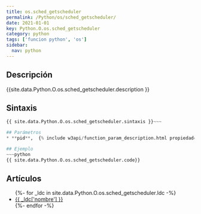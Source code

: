 ```yaml
---
title: os.sched_getscheduler
permalink: /Python/os/sched_getscheduler/
date: 2021-01-01
key: Python.O.os.sched_getscheduler
category: python
tags: ['funcion python', 'os']
sidebar: 
  nav: python
---
```


## Descripción
{{site.data.Python.O.os.sched_getscheduler.description }}

## Sintaxis
~~~python
{{ site.data.Python.O.os.sched_getscheduler.sintaxis }}~~~

## Parámetros
* **pid**,  {% include w3api/function_param_description.html propiedad=site.data.Python.O.os.sched_getscheduler valor="pid" %}

## Ejemplo
~~~python
{{ site.data.Python.O.os.sched_getscheduler.code}}
~~~

## Artículos
<ul>
{%- for _ldc in site.data.Python.O.os.sched_getscheduler.ldc -%}
   <li>
       <a href="{{_ldc['url'] }}">{{ _ldc['nombre'] }}</a>
   </li>
{%- endfor -%}
</ul>
